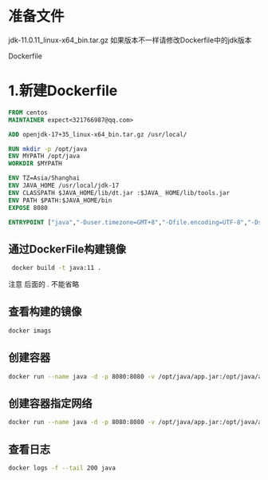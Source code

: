 # 准备文件

 jdk-11.0.11_linux-x64_bin.tar.gz           如果版本不一样请修改Dockerfile中的jdk版本

Dockerfile

# 1.新建Dockerfile

```dockerfile
FROM centos
MAINTAINER expect<321766987@qq.com>

ADD openjdk-17+35_linux-x64_bin.tar.gz /usr/local/

RUN mkdir -p /opt/java
ENV MYPATH /opt/java
WORKDIR $MYPATH

ENV TZ=Asia/Shanghai
ENV JAVA_HOME /usr/local/jdk-17
ENV CLASSPATH $JAVA_HOME/lib/dt.jar :$JAVA_ HOME/lib/tools.jar
ENV PATH $PATH:$JAVA_HOME/bin
EXPOSE 8080

ENTRYPOINT ["java","-Duser.timezone=GMT+8","-Dfile.encoding=UTF-8","-Dsun.jnu.encoding=UTF-8","-jar","/opt/java/app.jar"]
```

## 通过DockerFile构建镜像

```bash
 docker build -t java:11 .
```

注意 后面的 . 不能省略

## 查看构建的镜像

```bash
docker imags
```

## 创建容器

```bash
docker run --name java -d -p 8080:8080 -v /opt/java/app.jar:/opt/java/app.jar java:11
```

## 创建容器指定网络

```bash
docker run --name java -d -p 8080:8080 -v /opt/java/app.jar:/opt/java/app.jar --network expect java:11
```

## 查看日志

```bash
docker logs -f --tail 200 java
```



